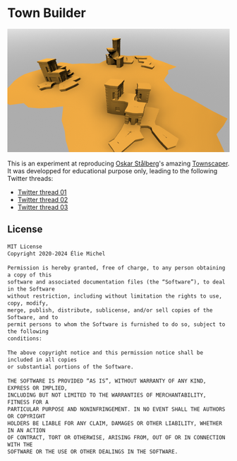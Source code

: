 Town Builder
============

![Screenshot](https://github.com/eliemichel/TownBuilder/blob/main/Wip/module%20based%20marching%20cubes.png)

This is an experiment at reproducing [Oskar Stålberg](https://oskarstalberg.com)'s amazing [Townscaper](https://store.steampowered.com/app/1291340/Townscaper). It was developped for educational purpose only, leading to the following Twitter threads:

 - [Twitter thread 01](https://twitter.com/exppad/status/1261950965189672961)
 - [Twitter thread 02](https://twitter.com/exppad/status/1267045322116734977)
 - [Twitter thread 03](https://twitter.com/exppad/status/1283520023798198273)

License
-------

```
MIT License
Copyright 2020-2024 Élie Michel

Permission is hereby granted, free of charge, to any person obtaining a copy of this
software and associated documentation files (the “Software”), to deal in the Software
without restriction, including without limitation the rights to use, copy, modify,
merge, publish, distribute, sublicense, and/or sell copies of the Software, and to
permit persons to whom the Software is furnished to do so, subject to the following
conditions:

The above copyright notice and this permission notice shall be included in all copies
or substantial portions of the Software.

THE SOFTWARE IS PROVIDED “AS IS”, WITHOUT WARRANTY OF ANY KIND, EXPRESS OR IMPLIED,
INCLUDING BUT NOT LIMITED TO THE WARRANTIES OF MERCHANTABILITY, FITNESS FOR A
PARTICULAR PURPOSE AND NONINFRINGEMENT. IN NO EVENT SHALL THE AUTHORS OR COPYRIGHT
HOLDERS BE LIABLE FOR ANY CLAIM, DAMAGES OR OTHER LIABILITY, WHETHER IN AN ACTION
OF CONTRACT, TORT OR OTHERWISE, ARISING FROM, OUT OF OR IN CONNECTION WITH THE
SOFTWARE OR THE USE OR OTHER DEALINGS IN THE SOFTWARE.
```
